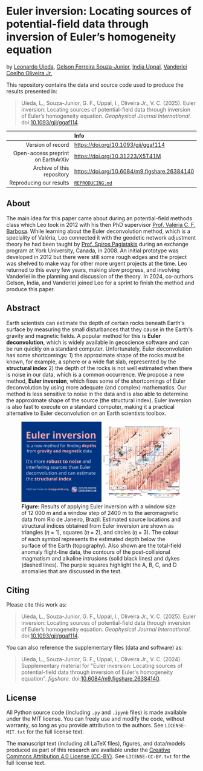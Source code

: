 # Euler inversion: Locating sources of potential-field data through inversion of Euler’s homogeneity equation

by
[Leonardo Uieda](https://leouieda.com),
[Gelson Ferreira Souza-Junior](https://github.com/souza-junior),
[India Uppal](https://github.com/indiauppal),
[Vanderlei Coelho Oliveira Jr.](https://www.pinga-lab.org/people/oliveira-jr.html)

This repository contains the data and source code used to produce the results
presented in:

> Uieda, L., Souza-Junior, G. F., Uppal, I., Oliveira Jr., V. C. (2025). Euler
> inversion: Locating sources of potential-field data through inversion of
> Euler’s homogeneity equation. *Geophysical Journal International*.
> doi:[10.1093/gji/ggaf114](https://doi.org/10.1093/gji/ggaf114).

|  | Info |
|-:|:-----|
| Version of record | https://doi.org/10.1093/gji/ggaf114 |
| Open-access preprint on EarthArXiv | https://doi.org/10.31223/X5T41M |
| Archive of this repository | https://doi.org/10.6084/m9.figshare.26384140 |
| Reproducing our results | [`REPRODUCING.md`](REPRODUCING.md) |

## About

The main idea for this paper came about during an potential-field methods class
which Leo took in 2012 with his then PhD supervisor [Prof. Valéria C. F.
Barbosa](https://www.pinga-lab.org/people/barbosa.html).
While learning about the Euler deconvolution method, which is a speciality of
Valéria, Leo connected it with the geodetic network adjustment theory he had
been taught by [Prof. Spiros
Pagiatakis](https://www.yorku.ca/spiros/spiros.html) during an exchange program
at York University, Canada, in 2008.
An initial prototype was developed in 2012 but there were still some rough
edges and the project was shelved to make way for other more urgent projects at
the time.
Leo returned to this every few years, making slow progress, and involving
Vanderlei in the planning and discussion of the theory.
In 2024, co-authors Gelson, India, and Vanderlei joined Leo for a sprint to
finish the method and produce this paper.

## Abstract

Earth scientists can estimate the depth of certain rocks beneath Earth's
surface by measuring the small disturbances that they cause in the Earth's
gravity and magnetic fields. A popular method for this is **Euler
deconvolution**, which is widely available in geoscience software and can be
run quickly on a standard computer. Unfortunately, Euler deconvolution has some
shortcomings: 1) the approximate shape of the rocks must be known, for example,
a sphere or a wide flat slab, represented by the **structural index** 2) the
depth of the rocks is not well estimated when there is noise in our data, which
is a common occurrence. We propose a new method, **Euler inversion**, which
fixes some of the shortcomings of Euler deconvolution by using more adequate
(and complex) mathematics. Our method is less sensitive to noise in the data
and is also able to determine the approximate shape of the source (the
structural index). Euler inversion is also fast to execute on a standard
computer, making it a practical alternative to Euler deconvolution on an Earth
scientists toolbox.

<figure>
  <img src="https://github.com/compgeolab/euler-inversion/raw/main/graphical-abstract.jpg" alt="Left panel: Euler inversion is a new method for finding depths from gravity and magnetic data. It's much more robust to noise and interfering sources than Euler deconvolution and can estimate the structural index. Right panel: Map with red-white-blue colored dots representing the magnetic anomaly. There are several dipolar looking anomalies and some linear anomalies in the NE-SW direction. Overlaid are small triangles, circles, and squares which follow the dipolar and linear anomalies.">
  <figcaption><strong>Figure:</strong> Results of applying Euler inversion with a window size of 12 000 m and a window step of 2400 m to the aeromagnetic data from Rio de Janeiro, Brazil. Estimated source locations and structural indices obtained from Euler inversion are shown as triangles (𝜂 = 1), squares (𝜂 = 2), and circles (𝜂 = 3). The colour of each symbol represents the estimated depth below the surface of the Earth (topography). Also shown are the total-field anomaly flight-line data, the contours of the post-collisional magmatism and alkaline intrusions (solid black lines) and dykes (dashed lines). The purple squares highlight the A, B, C, and D anomalies that are discussed in the text.</figcaption>
</figure>

## Citing

Please cite this work as:

> Uieda, L., Souza-Junior, G. F., Uppal, I., Oliveira Jr., V. C. (2025). Euler
> inversion: Locating sources of potential-field data through inversion of
> Euler’s homogeneity equation. *Geophysical Journal International*.
> doi:[10.1093/gji/ggaf114](https://doi.org/10.1093/gji/ggaf114).

You can also reference the supplementary files (data and software) as:

> Uieda, L., Souza-Junior, G. F., Uppal, I., Oliveira Jr., V. C. (2024).
> Supplementary material for "Euler inversion: Locating sources of
> potential-field data through inversion of Euler's homogeneity equation".
> *figshare*. doi:[10.6084/m9.figshare.26384140](https://doi.org/10.6084/m9.figshare.26384140).

## License

All Python source code (including `.py` and `.ipynb` files) is made available
under the MIT license. You can freely use and modify the code, without
warranty, so long as you provide attribution to the authors. See
`LICENSE-MIT.txt` for the full license text.

The manuscript text (including all LaTeX files), figures, and data/models
produced as part of this research are available under the [Creative Commons
Attribution 4.0 License (CC-BY)][cc-by]. See `LICENSE-CC-BY.txt` for the full
license text.

[cc-by]: https://creativecommons.org/licenses/by/4.0/
